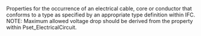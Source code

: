 ﻿Properties for the occurrence of an electrical cable, core or conductor that conforms to a type as specified by an appropriate type definition within IFC. NOTE: Maximum allowed voltage drop should be derived from the property within Pset_ElectricalCircuit.